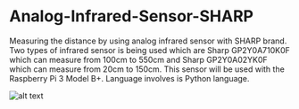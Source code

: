# Analog-Infrared-Sensor-SHARP
Measuring the distance by using analog infrared sensor with SHARP brand. Two types of infrared sensor is being used which are Sharp GP2Y0A710K0F which can measure from 100cm to 550cm and  Sharp GP2Y0A02YK0F which can measure from 20cm to 150cm. This sensor will be used with the Raspberry Pi 3 Model B+. Language involves is Python language.

![alt text](file:///C:/Users/User/Desktop/github/Analog-Infrared-Sensor-SHARP/sharp_gp2y0a02yk0f.jpg)
